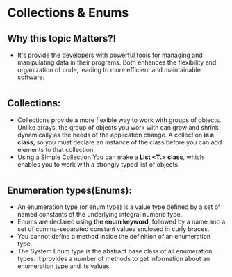 # Collections & Enums
## Why this topic Matters?!
+ It's provide the developers with powerful tools for managing and manipulating data in their programs. Both enhances the flexibility and organization of code, leading to more efficient and maintainable software.

#
## Collections: 
+ Collections provide a more flexible way to work with groups of objects. Unlike arrays, the group of objects you work with can grow and shrink dynamically as the needs of the application change. A collection **is a class**, so you must declare an instance of the class before you can add elements to that collection.
+ Using a Simple Collection You can make a **List <T.> class**, which enables you to work with a strongly typed list of objects.

#
## Enumeration types(Enums):
+ An enumeration type (or enum type) is a value type defined by a set of named constants of the underlying integral numeric type.
+ Enums are declared using **the enum keyword**, followed by a name and a set of comma-separated constant values enclosed in curly braces.
+ You cannot define a method inside the definition of an enumeration type.
+ The System.Enum type is the abstract base class of all enumeration types. It provides a number of methods to get information about an enumeration type and its values. 
